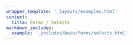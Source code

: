 ```yaml
---
wrapper_template: '_layouts/examples.html'
context:
  title: Forms / Selects
markdown_includes:
  example: '_includes/base/forms/selects.html'
---
```

